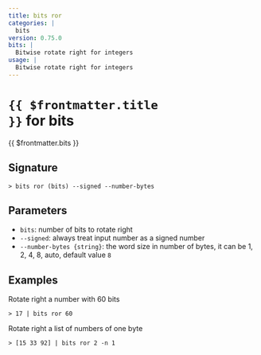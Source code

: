 ```yaml
---
title: bits ror
categories: |
  bits
version: 0.75.0
bits: |
  Bitwise rotate right for integers
usage: |
  Bitwise rotate right for integers
---
```


# <code>{{ $frontmatter.title }}</code> for bits

<div class='command-title'>{{ $frontmatter.bits }}</div>

## Signature

```> bits ror (bits) --signed --number-bytes```

## Parameters

 -  `bits`: number of bits to rotate right
 -  `--signed`: always treat input number as a signed number
 -  `--number-bytes {string}`: the word size in number of bytes, it can be 1, 2, 4, 8, auto, default value `8`

## Examples

Rotate right a number with 60 bits
```shell
> 17 | bits ror 60
```

Rotate right a list of numbers of one byte
```shell
> [15 33 92] | bits ror 2 -n 1
```
